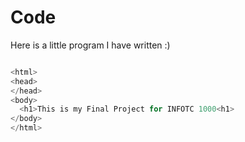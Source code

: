 # Code
Here is a little program I have written :)

```c

<html>
<head>
</head>
<body>
  <h1>This is my Final Project for INFOTC 1000<h1>
</body>
</html>

